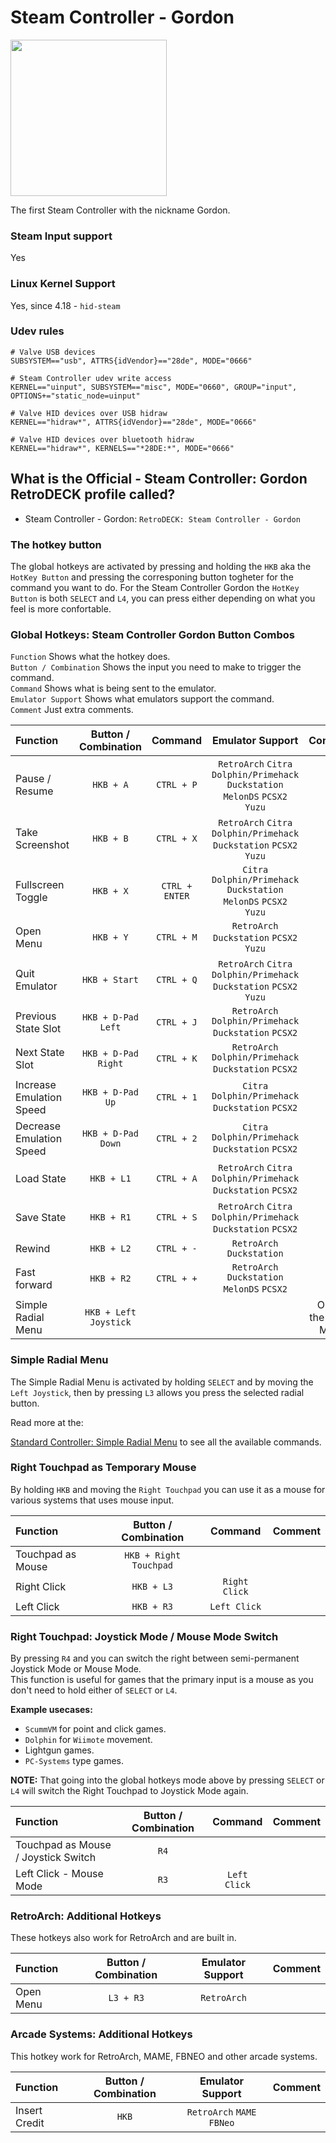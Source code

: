 # Steam Controller - Gordon

<img src="../../../wiki_images/controllers/steam-controller-gordon.png" width="250">

The first Steam Controller with the nickname Gordon.

### Steam Input support
Yes

### Linux Kernel Support
Yes, since 4.18 - `hid-steam`

### Udev rules

```
# Valve USB devices
SUBSYSTEM=="usb", ATTRS{idVendor}=="28de", MODE="0666"

# Steam Controller udev write access
KERNEL=="uinput", SUBSYSTEM=="misc", MODE="0660", GROUP="input", OPTIONS+="static_node=uinput"

# Valve HID devices over USB hidraw
KERNEL=="hidraw*", ATTRS{idVendor}=="28de", MODE="0666"

# Valve HID devices over bluetooth hidraw
KERNEL=="hidraw*", KERNELS=="*28DE:*", MODE="0666"
```

## What is the Official - Steam Controller: Gordon RetroDECK profile called?

- Steam Controller - Gordon: `RetroDECK: Steam Controller - Gordon`

### The hotkey button
The global hotkeys are activated by pressing and holding the `HKB` aka the `HotKey Button` and pressing the corresponing button togheter for the command you want to do.
For the Steam Controller Gordon the `HotKey Button` is both `SELECT` and `L4`, you can press either depending on what you feel is more confortable.

### Global Hotkeys: Steam Controller Gordon Button Combos

`Function` Shows what the hotkey does. <br>
`Button / Combination` Shows the input you need to make to trigger the command. <br>
`Command` Shows what is being sent to the emulator. <br>
`Emulator Support` Shows what emulators support the command. <br>
`Comment` Just extra comments. <br>


| Function                 | Button / Combination|  Command      | Emulator Support     |    Comment |
| :---                    | :---:               | :---:                 |       :---:          |  :---:     |
| Pause / Resume          |   `HKB + A`          |   `CTRL + P`          | `RetroArch` `Citra` `Dolphin/Primehack` `Duckstation` `MelonDS` `PCSX2`  `Yuzu`             |            |
| Take Screenshot         |   `HKB + B`          |   `CTRL + X`          | `RetroArch` `Citra` `Dolphin/Primehack` `Duckstation` `PCSX2`   `Yuzu`           |            |
| Fullscreen Toggle      |   `HKB + X`          |   `CTRL + ENTER`      | `Citra` `Dolphin/Primehack` `Duckstation` `MelonDS` `PCSX2`  `Yuzu`             |            |
| Open Menu               |  `HKB + Y`         |   `CTRL + M`          | `RetroArch` `Duckstation` `PCSX2`  `Yuzu`                        |
| Quit Emulator           |  `HKB + Start`       |   `CTRL + Q`          |`RetroArch` `Citra` `Dolphin/Primehack` `Duckstation` `PCSX2`   `Yuzu`                                   |            | |
| Previous State Slot     |  `HKB + D-Pad Left`  |   `CTRL + J`          | `RetroArch` `Dolphin/Primehack` `Duckstation` `PCSX2`|                    |            |
| Next State Slot         |  `HKB + D-Pad Right` |   `CTRL + K`          | `RetroArch` `Dolphin/Primehack` `Duckstation` `PCSX2`|
| Increase Emulation Speed     |  `HKB + D-Pad Up`  |   `CTRL + 1`          | `Citra` `Dolphin/Primehack` `Duckstation` `PCSX2`|                    |            |
| Decrease Emulation Speed         |  `HKB + D-Pad Down` |   `CTRL + 2`          | `Citra` `Dolphin/Primehack` `Duckstation` `PCSX2`|                       |            |
| Load State              |  `HKB + L1`          |   `CTRL + A`          | `RetroArch` `Citra` `Dolphin/Primehack` `Duckstation` `PCSX2`                          |            |
| Save State              |  `HKB + R1`          |   `CTRL + S`          | `RetroArch` `Citra` `Dolphin/Primehack` `Duckstation` `PCSX2`                        |            |
| Rewind                  |  `HKB + L2`          |   `CTRL + -`          | `RetroArch` `Duckstation`                     |            |
| Fast forward            |  `HKB + R2`          |   `CTRL + +`          |  `RetroArch` `Duckstation` `MelonDS` `PCSX2`                                  |            |
| Simple Radial Menu      |  `HKB + Left Joystick`    |                                                                                                   |            |       Opens the Radial Menu  |

### Simple Radial Menu

The Simple Radial Menu is activated by holding `SELECT` and by moving the `Left Joystick`, then by pressing `L3` allows you press the selected radial button.

Read more at the:

[Standard Controller: Simple Radial Menu](radial-simple.md) to see all the available commands.


### Right Touchpad as Temporary Mouse

By holding `HKB` and moving the `Right Touchpad` you can use it as a mouse for various systems that uses mouse input.

| Function                 | Button / Combination| Command      | Comment     |
| :---                    | :---:               | :---:                 |       :---:          |
| Touchpad as Mouse        |  `HKB + Right Touchpad`           |            |     |
| Right Click        |  `HKB + L3`          |   `Right Click`               |     |
| Left Click        |  `HKB + R3`           |   `Left Click`            |     |


### Right Touchpad: Joystick Mode / Mouse Mode Switch

By pressing `R4` and you can switch the right between semi-permanent Joystick Mode or Mouse Mode.<br>
This function is useful for games that the primary input is a mouse as you don't need to hold either of `SELECT` or `L4`.<br>

**Example usecases:**

- `ScummVM` for point and click games.
- `Dolphin` for `Wiimote` movement.
- Lightgun games.
- `PC-Systems` type games.


**NOTE:** That going into the global hotkeys mode above by pressing `SELECT` or `L4` will switch the Right Touchpad to Joystick Mode again.


| Function                 | Button / Combination| Command      | Comment     |
| :---                    | :---:               | :---:                 |       :---:          |
| Touchpad as Mouse  / Joystick Switch      |  `R4`         |            |     |
| Left Click - Mouse Mode       |  `R3`           |   `Left Click`            |     |

### RetroArch: Additional Hotkeys

These hotkeys also work for RetroArch and are built in.

| Function                 | Button / Combination     | Emulator Support     |    Comment |
| :---                    | :---:                    |       :---:          |  :---:     |
| Open Menu               |  `L3 + R3`               |      `RetroArch`     |            |

### Arcade Systems: Additional Hotkeys

This hotkey work for RetroArch, MAME, FBNEO and other arcade systems.

| Function                 | Button / Combination     | Emulator Support     |    Comment |
| :---                    | :---:                    |       :---:          |  :---:     |
| Insert Credit           |  `HKB`                |     `RetroArch`  `MAME` `FBNeo`     |            |

